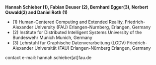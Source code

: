 

**Hannah Schieber (1), Fabian Deuser (2), Bernhard Egger(3), Norbert Oswald(2) and Daniel Roth (1)**

- (1) Human-Centered Computing and Extended Reality, Friedrich-Alexander University (FAU) Erlangen-Nurnberg, Erlangen, Germany 
- (2) Institute for Distributed Intelligent Systems University of the Bundeswehr Munich Munich, Germany
- (3) Lehrstuhl fur Graphische Datenverarbeitung (LGDV) Friedrich-Alexander Universität (FAU) Erlangen-Nürnberg Erlangen, Germany

contact e-mail: hannah.schieber[at]fau.de

